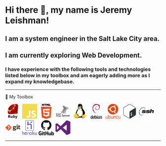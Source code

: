 # Hi there 👋, my name is Jeremy Leishman!
## I am a system engineer in the Salt Lake City area.

## I am currently exploring Web Development.
### I have experience with the following tools and technologies listed below in my toolbox and am eagerly adding more as I expand my knowledgebase.
---

🧰 My Toolbox

<img src="https://github.com/devicons/devicon/blob/master/icons/ruby/ruby-original-wordmark.svg" alt="Ruby Logo" width="50" height="50"/> <img src="https://github.com/devicons/devicon/blob/master/icons/javascript/javascript-plain.svg" alt="JS Logo" width="50" height="50"/> <img src="https://github.com/devicons/devicon/blob/master/icons/html5/html5-original-wordmark.svg" alt="HTML Logo" width="50" height="50"/> <img src="https://github.com/devicons/devicon/blob/master/icons/microsoftsqlserver/microsoftsqlserver-plain-wordmark.svg" alt="SQL Logo" width="50" height="50"/> <img src="https://github.com/devicons/devicon/blob/master/icons/linux/linux-original.svg" alt="Linux Logo" width="50" height="50"/> <img src="https://github.com/devicons/devicon/blob/master/icons/debian/debian-original-wordmark.svg" alt="Debian Logo" width="50" height="50"/> <img src="https://github.com/devicons/devicon/blob/master/icons/ubuntu/ubuntu-plain-wordmark.svg" alt="Ubuntu Logo" width="50" height="50"/> <img src="https://github.com/devicons/devicon/blob/master/icons/bash/bash-original.svg" alt="BASH Logo" width="50" height="50"/> <img src="https://github.com/devicons/devicon/blob/master/icons/ssh/ssh-original-wordmark.svg" alt="SSH Logo" width="50" height="50"/> <img src="https://github.com/devicons/devicon/blob/master/icons/git/git-original-wordmark.svg" alt="Git Logo" width="50" height="50"/> <img src="https://github.com/devicons/devicon/blob/master/icons/heroku/heroku-original-wordmark.svg" alt="Heroku Logo" width="50" height="50"/> <img src="https://github.com/devicons/devicon/blob/master/icons/github/github-original-wordmark.svg" alt="Github Logo" width="50" height="50"/> <img src="https://github.com/devicons/devicon/blob/master/icons/visualstudio/visualstudio-plain.svg" alt="VS Logo" width="50" height="50"/> 

---

<!--
**jeremyleishman/jeremyleishman** is a ✨ _special_ ✨ repository because its `README.md` (this file) appears on your GitHub profile.



Here are some ideas to get you started:

- 🔭 I’m currently working on ...
🌱 I’m currently learning about Networking
- 👯 I’m looking to collaborate on ...
- 🤔 I’m looking for help with ...
- 💬 Ask me about ...
- 📫 How to reach me: ...
- 😄 Pronouns: ...
- ⚡ Fun fact: ...
-->
